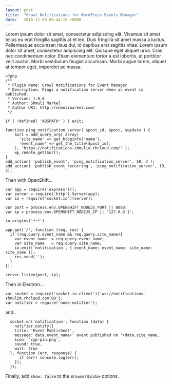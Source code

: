 ```yaml
---
layout: post
title:  "Growl Notifications for WordPress Events Manager"
date:   2016-11-29 06:44:15 +0000
---
```


Lorem ipsum dolor sit amet, consectetur adipiscing elit. Vivamus sit amet tellus eu erat fringilla sagittis at et leo. Duis fringilla sit amet massa a luctus. Pellentesque accumsan risus dui, id dapibus erat sagittis vitae. Lorem ipsum dolor sit amet, consectetur adipiscing elit. Quisque eget aliquet urna. Cras nec condimentum dolor. Etiam elementum tortor a est lobortis, at porttitor velit auctor. Morbi vestibulum feugiat accumsan. Morbi augue lorem, aliquet at tempor eget, imperdiet ac massa.

```
<?php
/**
 * Plugin Name: Growl Notifications for Event Manager
 * Description: Pings a notification server when an event is published. 
 * Version: 1.0.0
 * Author: Shmuli Markel
 * Author URI: http://shmulimarkel.com/
 */

if ( !defined( 'ABSPATH' ) ) exit;

function ping_notification_server( $post_id, $post, $update ) {
    $url = add_query_arg( array(
      'site_name' => get_bloginfo('name'),
      'event_name' => get_the_title($post_id),
    ), 'https://notifications-shmulim.rhcloud.com/' );
    wp_remote_get($url);
}
add_action( 'publish_event', 'ping_notification_server', 10, 3 );
add_action( 'publish_event_recurring', 'ping_notification_server', 10, 3);
```

Then with OpenShift...

```
var app = require('express')();
var server = require('http').Server(app);
var io = require('socket.io')(server);

var port = process.env.OPENSHIFT_NODEJS_PORT || 8080;
var ip = process.env.OPENSHIFT_NODEJS_IP || '127.0.0.1';

io.origins('*:*')

app.get('/', function (req, res) {
  if (req.query.event_name && req.query.site_name){
    var event_name  = req.query.event_name;
    var site_name   = req.query.site_name;
    io.emit('notification', { event_name: event_name, site_name: site_name });
    res.send('');
  }
});
    
server.listen(port, ip);
```

Then in Electron...

```
var socket = require('socket.io-client')('ws://notifications-shmulim.rhcloud.com:80');
var notifier = require('node-notifier');
```

and..

```
  socket.on('notification', function (data) {
    notifier.notify({
    title: 'Event Published!',
    message: data.event_name+' event published on '+data.site_name,
    icon: 'cyp-pin.png',
    sound: true,
    wait: true
  }, function (err, response) {
      if (err) console.log(err);
    });
  });
```

Finally, add `show: false` to the `BrowserWindow` options.

